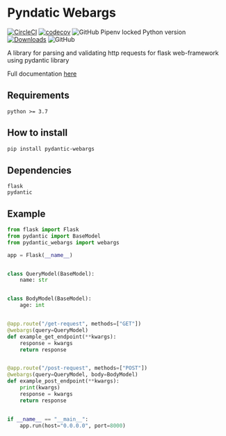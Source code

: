# Pyndatic Webargs
[![CircleCI](https://circleci.com/gh/ahmednafies/pydantic-webargs.svg?style=shield)](https://circleci.com/gh/ahmednafies/pydantic-webargs) [![codecov](https://codecov.io/gh/ahmednafies/pydantic-webargs/branch/master/graph/badge.svg)](https://codecov.io/gh/ahmednafies/pydantic-webargs) ![GitHub Pipenv locked Python version](https://img.shields.io/github/pipenv/locked/python-version/ahmednafies/pydantic-webargs) [![Downloads](https://pepy.tech/badge/pydantic-webargs)](https://pepy.tech/project/pydantic-webargs) ![GitHub](https://img.shields.io/github/license/ahmednafies/pydantic-webargs)

A library for parsing and validating http requests for flask web-framework using pydantic library 

Full documentation [here](https://ahmednafies.github.io/pydantic_webargs/)

## Requirements

	python >= 3.7

## How to install

```bash
pip install pydantic-webargs
```

## Dependencies

	flask
	pydantic

## Example


```python
from flask import Flask
from pydantic import BaseModel
from pydantic_webargs import webargs

app = Flask(__name__)


class QueryModel(BaseModel):
    name: str


class BodyModel(BaseModel):
    age: int


@app.route("/get-request", methods=["GET"])
@webargs(query=QueryModel)
def example_get_endpoint(**kwargs):
    response = kwargs
    return response


@app.route("/post-request", methods=["POST"])
@webargs(query=QueryModel, body=BodyModel)
def example_post_endpoint(**kwargs):
    print(kwargs)
    response = kwargs
    return response


if __name__ == "__main__":
    app.run(host="0.0.0.0", port=8000)
```

